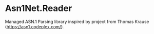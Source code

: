 # Asn1Net.Reader
Managed ASN.1 Parsing library inspired by project from Thomas Krause (https://asn1.codeplex.com/).
